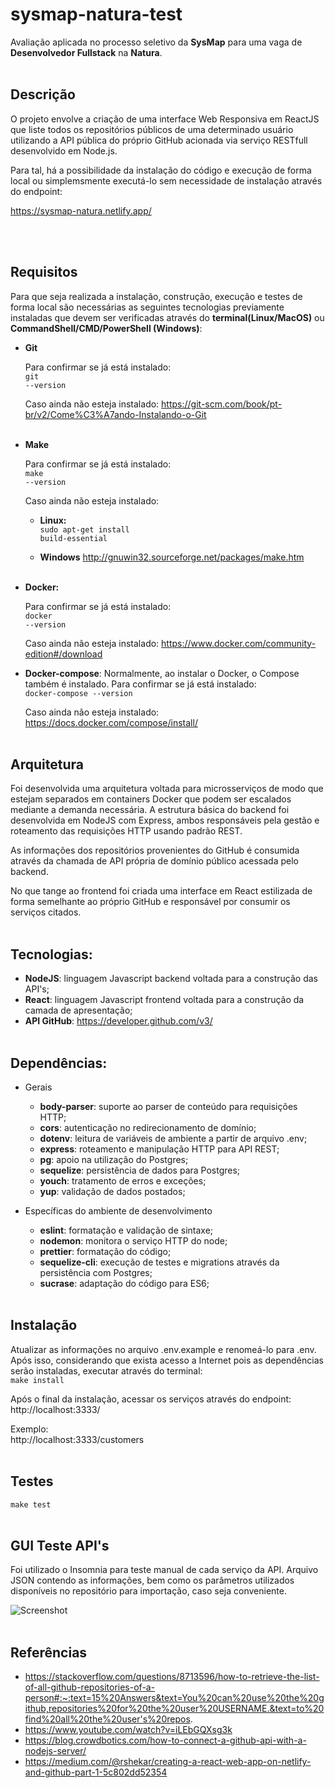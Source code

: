 # sysmap-natura-test
Avaliação aplicada no processo seletivo da <b>SysMap</b> para uma vaga de <b>Desenvolvedor Fullstack</b> na <b>Natura</b>.
<br /><br />

## Descrição
O projeto envolve a criação de uma interface Web Responsiva em ReactJS que liste todos os repositórios públicos de uma determinado usuário utilizando a API pública do próprio GitHub acionada via serviço RESTfull desenvolvido em Node.js.

Para tal, há a possibilidade da instalação do código e execução de forma local ou simplemsmente executá-lo sem necessidade de instalação através do endpoint:

https://sysmap-natura.netlify.app/

<br /><br />

## Requisitos
Para que seja realizada a instalação, construção, execução e testes de forma local são necessárias as seguintes tecnologias previamente instaladas que devem ser verificadas através do <b>terminal(Linux/MacOS)</b> ou <b>CommandShell/CMD/PowerShell (Windows)</b>:

- <b>Git</b>

    Para confirmar se já está instalado:<br />
<code>git --version</code>

    Caso ainda não esteja instalado:
https://git-scm.com/book/pt-br/v2/Come%C3%A7ando-Instalando-o-Git
<br /><br />

- <b>Make</b>

    Para confirmar se já está instalado:<br />
    <code>make --version</code>

    Caso ainda não esteja instalado:<br />

    - <b>Linux:</b><br />
<code>sudo apt-get install build-essential</code>

    - <b>Windows</b>
http://gnuwin32.sourceforge.net/packages/make.htm
<br /><br />

- <b>Docker:</b>

    Para confirmar se já está instalado:<br />
<code>docker --version</code>

    Caso ainda não esteja instalado:
https://www.docker.com/community-edition#/download


- <b>Docker-compose</b>:
Normalmente, ao instalar o Docker, o Compose também é instalado. Para confirmar se já está instalado:<br />
<code>docker-compose --version</code>

    Caso ainda não esteja instalado:
https://docs.docker.com/compose/install/
<br /><br />

## Arquitetura
Foi desenvolvida uma arquitetura voltada para microsserviços de modo que estejam separados em containers Docker que podem ser escalados mediante a demanda necessária. A estrutura básica do backend foi desenvolvida em NodeJS com Express, ambos responsáveis pela gestão e roteamento das requisições HTTP usando padrão REST.

As informações dos repositórios provenientes do GitHub é consumida através da chamada de API própria de domínio público acessada pelo backend.

No que tange ao frontend foi criada uma interface em React estilizada de forma semelhante ao próprio GitHub e responsável por consumir os serviços citados.
<br /><br />

## Tecnologias:
- <b>NodeJS</b>: linguagem Javascript backend voltada para a construção das API's;
- <b>React</b>: linguagem Javascript frontend voltada para a construção da camada de apresentação;
- <b>API GitHub</b>: https://developer.github.com/v3/
<br /><br />

## Dependências:
- Gerais
    - <b>body-parser</b>: suporte ao parser de conteúdo para requisições HTTP;
    - <b>cors</b>: autenticação no redirecionamento de domínio;
    - <b>dotenv</b>: leitura de variáveis de ambiente a partir de arquivo .env;
    - <b>express</b>: roteamento e manipulação HTTP para API REST;
    - <b>pg</b>: apoio na utilização do Postgres;
    - <b>sequelize</b>: persistência de dados para Postgres;
    - <b>youch</b>: tratamento de erros e exceções;
    - <b>yup</b>: validação de dados postados;

- Específicas do ambiente de desenvolvimento
    - <b>eslint</b>: formatação e validação de sintaxe;
    - <b>nodemon</b>: monitora o serviço HTTP do node;
    - <b>prettier</b>: formatação do código;
    - <b>sequelize-cli</b>: execução de testes e migrations através da persistência com Postgres;
    - <b>sucrase</b>: adaptação do código para ES6;
<br /><br />

## Instalação

Atualizar as informações no arquivo .env.example e renomeá-lo para .env. Após isso, considerando que exista acesso a Internet pois as dependências serão instaladas, executar através do terminal:<br />
<code>make install</code><br />

Após o final da instalação, acessar os serviços através do endpoint:<br />
http://localhost:3333/

Exemplo:<br />
http://localhost:3333/customers
<br /><br />

## Testes
<code>make test</code>
<br /><br />


## GUI Teste API's
Foi utilizado o Insomnia para teste manual de cada serviço da API. Arquivo JSON contendo as informações, bem como os parâmetros utilizados disponíveis no repositório para importação, caso seja conveniente.

![Screenshot](insomnia-view.png)
<br /><br />

## Referências
- https://stackoverflow.com/questions/8713596/how-to-retrieve-the-list-of-all-github-repositories-of-a-person#:~:text=15%20Answers&text=You%20can%20use%20the%20github,repositories%20for%20the%20user%20USERNAME.&text=to%20find%20all%20the%20user's%20repos.
- https://www.youtube.com/watch?v=iLEbGQXsg3k
- https://blog.crowdbotics.com/how-to-connect-a-github-api-with-a-nodejs-server/
- https://medium.com/@rshekar/creating-a-react-web-app-on-netlify-and-github-part-1-5c802dd52354
